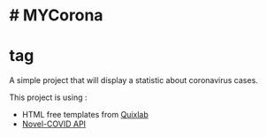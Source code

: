 # # MYCorona <h1> tag
A simple project that will display a statistic about coronavirus cases.
 
This project is using :
* HTML free templates from [Quixlab](https://quixlab.com/)
* [Novel-COVID API](https://github.com/NovelCOVID/API)
